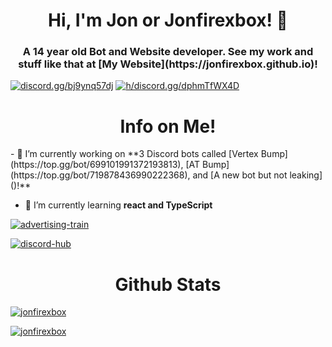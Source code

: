 <h1 align="center">Hi, I'm Jon or Jonfirexbox! 👋</h1>
<h3 align="center">A 14 year old Bot and Website developer. See my work and stuff like that at [My Website](https://jonfirexbox.github.io)!</h3>

<a href="https://discord.gg/bj9ynq57dj" target="blank"><img src="https://shields.io/badge/join_my-discord-7289DA?logo=discord&style=for-the-badge" alt="discord.gg/bj9ynq57dj"/></a>
<a href="https://discord.gg/dphmTfWX4D" target="blank"><img src="https://shields.io/badge/join_my-discord2-7289DA?logo=discord&style=for-the-badge" alt="h/discord.gg/dphmTfWX4D"/></a>
<h1 align="center">Info on Me!</h1>
- 🔭 I’m currently working on **3 Discord bots called [Vertex Bump](https://top.gg/bot/699101991372193813), [AT Bump](https://top.gg/bot/719878436990222368), and [A new bot but not leaking]()!**

- 🌱 I’m currently learning **react and TypeScript**

<a href="https://discord.gg/dphmTfWX4D "><p><img align="center" src="https://discord.com/api/guilds/751094999667703848/embed.png?style=banner3" alt="advertising-train"/></a>
<a href="https://discord.gg/bj9ynq57dj "><p><img align="center" src="https://discord.com/api/guilds/830626210358231120/embed.png?style=banner3" alt="discord-hub"/></a>
<br>
<h1 align="center">Github Stats</h1>
<a href="https://github.com/Jonfirexbox/">
<p><img align="center" src="https://github-readme-stats.vercel.app/api/top-langs?username=jonfirexbox&show_icons=true&layout=compact&bg_color=1f1d2e&text_color=FAF4ED&icon_color=C3A6E6&title_color=9CCFD8" alt="jonfirexbox"/>
<p><img align="center" src="https://github-readme-stats.vercel.app/api?username=jonfirexbox&show_icons=true&locale=en&layout=compact&bg_color=1f1d2e&text_color=FAF4ED&icon_color=C3A6E6&title_color=9CCFD8" alt="jonfirexbox"/>
</br>
